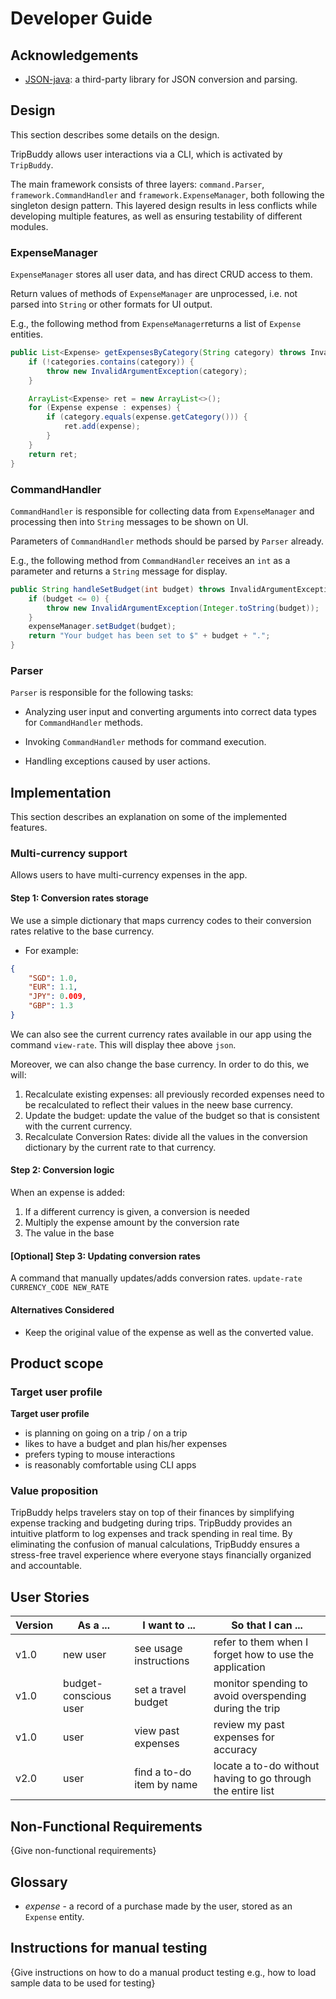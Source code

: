 # Developer Guide

## Acknowledgements

- [JSON-java](https://github.com/stleary/JSON-java): a third-party library for
JSON conversion and parsing.

## Design

This section describes some details on the design.

TripBuddy allows user interactions via a CLI, which is activated by `TripBuddy`.

The main framework consists of three layers: `command.Parser`, `framework.CommandHandler`
and `framework.ExpenseManager`, both following the singleton design pattern.
This layered design results in less conflicts while developing multiple
features, as well as ensuring testability of different modules.

### ExpenseManager

`ExpenseManager` stores all user data, and has direct CRUD access to them.

Return values of methods of `ExpenseManager` are unprocessed, i.e. not parsed
into `String` or other formats for UI output.

E.g., the following method from `ExpenseManager`returns a list of `Expense`
entities. 

``` java
public List<Expense> getExpensesByCategory(String category) throws InvalidArgumentException {
    if (!categories.contains(category)) {
        throw new InvalidArgumentException(category);
    }

    ArrayList<Expense> ret = new ArrayList<>();
    for (Expense expense : expenses) {
        if (category.equals(expense.getCategory())) {
            ret.add(expense);
        }
    }
    return ret;
}
```

### CommandHandler

`CommandHandler` is responsible for collecting data from `ExpenseManager` and
processing then into `String` messages to be shown on UI.

Parameters of `CommandHandler` methods should be parsed by `Parser` already.

E.g., the following method from `CommandHandler` receives an `int` as a
parameter and returns a `String` message for display.

``` java
public String handleSetBudget(int budget) throws InvalidArgumentException {
    if (budget <= 0) {
        throw new InvalidArgumentException(Integer.toString(budget));
    }
    expenseManager.setBudget(budget);
    return "Your budget has been set to $" + budget + ".";
}
```

### Parser

`Parser` is responsible for the following tasks:

- Analyzing user input and converting arguments into correct data types for
`CommandHandler` methods.

- Invoking `CommandHandler` methods for command execution.

- Handling exceptions caused by user actions.

## Implementation
This section describes an explanation on some of the implemented features. 

### Multi-currency support 
Allows users to have multi-currency expenses in the app.
#### **Step 1**: Conversion rates storage
We use a simple dictionary that maps currency codes to their conversion rates relative to the base
currency.

* For example:

```json
{
    "SGD": 1.0,
    "EUR": 1.1,
    "JPY": 0.009,
    "GBP": 1.3
}
``` 

We can also see the current currency rates available in our app using the command 
`view-rate`. This will display thee above `json`. 

Moreover, we can also change the base currency. In order to do this, we will:
1. Recalculate existing expenses: all previously recorded expenses need to be recalculated to reflect their values in the neew base currency. 
2. Update the budget: update the value of the budget so that is consistent with the current currency.
3. Recalculate Conversion Rates: divide all the values in the conversion dictionary by the current rate to that currency. 


#### **Step 2**: Conversion logic
When an expense is added:
1. If a different currency is given, a conversion is needed
2. Multiply the expense amount by the conversion rate
3. The value in the base 

#### [Optional] **Step 3**: Updating conversion rates
A command that manually updates/adds conversion rates.
`update-rate CURRENCY_CODE NEW_RATE`

#### **Alternatives Considered**
- Keep the original value of the expense as well as the converted value. 

## Product scope
### Target user profile

**Target user profile**
- is planning on going on a trip / on a trip 
- likes to have a budget and plan his/her expenses 
- prefers typing to mouse interactions
- is reasonably comfortable using CLI apps

### Value proposition

TripBuddy helps travelers stay on top of their finances by simplifying expense tracking 
and budgeting during trips. TripBuddy provides an intuitive platform to log expenses and 
track spending in real time. By eliminating the confusion of manual calculations, TripBuddy
ensures a stress-free travel experience where everyone stays financially organized and accountable.

## User Stories

|Version| As a ... | I want to ...             | So that I can ...                                    |
|--------|----------|---------------------------|------------------------------------------------------|
|v1.0| new user | see usage instructions    | refer to them when I forget how to use the application |
|v1.0| budget-conscious user |set a travel budget|monitor spending to avoid overspending during the trip|
|v1.0| user     | view past expenses        | review my past expenses for accuracy                 |
|v2.0| user     | find a to-do item by name | locate a to-do without having to go through the entire list |

## Non-Functional Requirements

{Give non-functional requirements}

## Glossary

* *expense* - a record of a purchase made by the user, stored as an `Expense`
entity.

## Instructions for manual testing

{Give instructions on how to do a manual product testing e.g., how to load sample data to be used for testing}
